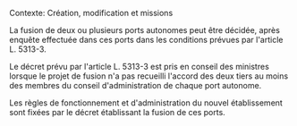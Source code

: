 Contexte: Création, modification et missions

La fusion de deux ou plusieurs ports autonomes peut être décidée, après enquête effectuée dans ces ports dans les conditions prévues par l'article L. 5313-3.

Le décret prévu par l'article L. 5313-3 est pris en conseil des ministres lorsque le projet de fusion n'a pas recueilli l'accord des deux tiers au moins des membres du conseil d'administration de chaque port autonome.

Les règles de fonctionnement et d'administration du nouvel établissement sont fixées par le décret établissant la fusion de ces ports.
